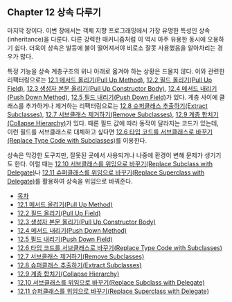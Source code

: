 ## Chapter 12 상속 다루기
마지막 장이다. 이번 장에서는 객체 지향 프로그래밍에서 가장 유명한 특성인 상속(inheritance)을 다룬다. 다른 강력한 매커니즘처럼 이 역시 아주 유용한 동시에 오용하기 쉽다. 더욱이 상속은 발등에 불이 떨어져서야 비로소 잘못 사용했음을 알아차리는 경우가 많다.

특정 기능을 상속 계층구조의 위나 아래로 옮겨야 하는 상황은 드물지 않다. 이와 관련한 리팩터링으로는 [12.1 메서드 올리기(Pull Up Method)](https://github.com/wonder13662/refactoring-v2/blob/writing/chapter12/12-1.md), [12.2 필드 올리기(Pull Up Field)](https://github.com/wonder13662/refactoring-v2/blob/writing/chapter12/12-2.md), [12.3 생성자 본문 올리기(Pull Up Constructor Body)](https://github.com/wonder13662/refactoring-v2/blob/writing/chapter12/12-3.md), [12.4 메서드 내리기(Push Down Method)](https://github.com/wonder13662/refactoring-v2/blob/writing/chapter12/12-4.md), [12.5 필드 내리기(Push Down Field)](https://github.com/wonder13662/refactoring-v2/blob/writing/chapter12/12-5.md)가 있다. 계층 사이에 클래스를 추가하거나 제거하는 리팩터링으로는 [12.8 슈퍼클래스 추출하기(Extract Subclasses)](https://github.com/wonder13662/refactoring-v2/blob/writing/chapter12/12-8.md), [12.7 서브클래스 제거하기(Remove Subclasses)](https://github.com/wonder13662/refactoring-v2/blob/writing/chapter12/12-7.md), [12.9 계층 합치기(Collapse Hierarchy)](https://github.com/wonder13662/refactoring-v2/blob/writing/chapter12/12-9.md)가 있다. 때론 필드 값에 따라 동작이 달라지는 코드가 있는데, 이런 필드를 서브클래스로 대체하고 싶다면 [12.6 타입 코드를 서브클래스로 바꾸기(Replace Type Code with Subclasses)](https://github.com/wonder13662/refactoring-v2/blob/writing/chapter12/12-6.md)를 이용한다.

상속은 막강한 도구지만, 잘못된 곳에서 사용되거나 나중에 환경이 변해 문제가 생기기도 한다. 이럴 때는 [12.10 서브클래스를 위임으로 바꾸기(Replace Subclass with Delegate)](https://github.com/wonder13662/refactoring-v2/blob/writing/chapter12/12-10.md)나 [12.11 슈퍼클래스를 위임으로 바꾸기(Replace Superclass with Delegate)](https://github.com/wonder13662/refactoring-v2/blob/writing/chapter12/12-11.md)를 활용하여 상속을 위임으로 바꿔준다.

- [목차](https://github.com/wonder13662/refactoring-v2/blob/writing/README.md)
- [12.1 메서드 올리기(Pull Up Method)](https://github.com/wonder13662/refactoring-v2/blob/writing/chapter12/12-1.md)
- [12.2 필드 올리기(Pull Up Field)](https://github.com/wonder13662/refactoring-v2/blob/writing/chapter12/12-2.md)
- [12.3 생성자 본문 올리기(Pull Up Constructor Body)](https://github.com/wonder13662/refactoring-v2/blob/writing/chapter12/12-3.md)
- [12.4 메서드 내리기(Push Down Method)](https://github.com/wonder13662/refactoring-v2/blob/writing/chapter12/12-4.md)
- [12.5 필드 내리기(Push Down Field)](https://github.com/wonder13662/refactoring-v2/blob/writing/chapter12/12-5.md)
- [12.6 타입 코드를 서브클래스로 바꾸기(Replace Type Code with Subclasses)](https://github.com/wonder13662/refactoring-v2/blob/writing/chapter12/12-6.md)
- [12.7 서브클래스 제거하기(Remove Subclasses)](https://github.com/wonder13662/refactoring-v2/blob/writing/chapter12/12-7.md)
- [12.8 슈퍼클래스 추출하기(Extract Subclasses)](https://github.com/wonder13662/refactoring-v2/blob/writing/chapter12/12-8.md)
- [12.9 계층 합치기(Collapse Hierarchy)](https://github.com/wonder13662/refactoring-v2/blob/writing/chapter12/12-9.md)
- [12.10 서브클래스를 위임으로 바꾸기(Replace Subclass with Delegate)](https://github.com/wonder13662/refactoring-v2/blob/writing/chapter12/12-10.md)
- [12.11 슈퍼클래스를 위임으로 바꾸기(Replace Superclass with Delegate)](https://github.com/wonder13662/refactoring-v2/blob/writing/chapter12/12-11.md)